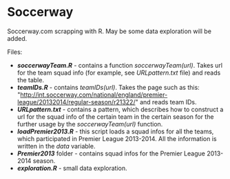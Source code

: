 Soccerway
=========

Soccerway.com scrapping with R. May be some data exploration will be added.

Files:
* ***soccerwayTeam.R*** - contains a function *soccerwayTeam(url)*. Takes url for the team squad info (for example, 
 see *URLpattern.txt* file) and reads the table.
* ***teamIDs.R*** - contains *teamIDs(url)*. Takes the page such as this: 
"http://int.soccerway.com/national/england/premier-league/20132014/regular-season/r21322/" and reads team IDs.
* ***URLpattern.txt*** - contains a pattern, which describes how to construct a url for the squad info of the certain team 
in the certain season for the further usage by the *soccerwayTeam(url)* function.
* ***loadPremier2013.R*** - this script loads a squad infos for all the teams, which participated in Premier League 2013-2014. All the information is written in the *data* variable.
* ***Premier2013*** folder - contains squad infos for the Premier League 2013-2014 season.
* ***exploration.R*** - small data exploration.
